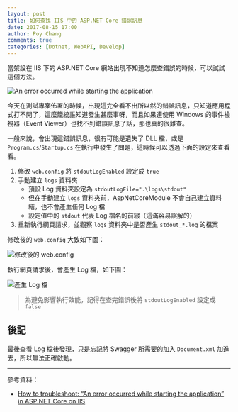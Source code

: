 ```yaml
---
layout: post
title: 如何查找 IIS 中的 ASP.NET Core 錯誤訊息
date: 2017-08-15 17:00
author: Poy Chang
comments: true
categories: [Dotnet, WebAPI, Develop]
---
```

當架設在 IIS 下的 ASP.NET Core 網站出現不知道怎麼查錯誤的時候，可以試試這個方法。

![An error occurred while starting the application](http://i.imgur.com/uZ3EYe2.png)

今天在測試專案佈署的時候，出現這完全看不出所以然的錯誤訊息，只知道應用程式打不開了，這麼籠統誰知道發生甚麼事呀，而且如果連使用 Windows 的事件檢視器（Event Viewer）也找不到錯誤訊息了話，那也真的很難查。

一般來說，會出現這錯誤訊息，很有可能是遺失了 DLL 檔，或是 `Program.cs`/`Startup.cs` 在執行中發生了問題，這時候可以透過下面的設定來查看看。

1. 修改 `web.config` 將 `stdoutLogEnabled` 設定成 `true`
2. 手動建立 `logs` 資料夾
	* 預設 Log 資料夾設定為 `stdoutLogFile=".\logs\stdout"`
	* 但在手動建立 `logs` 資料夾前，AspNetCoreModule 不會自己建立資料結，也不會產生任何 Log 檔
	* 設定值中的 `stdout` 代表 Log 檔名的前綴（這滿容易誤解的）
3. 重新執行網頁請求，並觀察 `logs` 資料夾中是否產生 `stdout_*.log` 的檔案

修改後的 `web.config` 大致如下圖：

![修改後的 web.config](http://i.imgur.com/PqWNrRo.png)

執行網頁請求後，會產生 Log 檔，如下圖：

![產生 Log 檔](http://i.imgur.com/QWiis0z.png)

>為避免影響執行效能，記得在查完錯誤後將 `stdoutLogEnabled` 設定成 `false`

## 後記

最後查看 Log 檔後發現，只是忘記將 Swagger 所需要的加入 `Document.xml` 加進去，所以無法正確啟動。

----------

參考資料：

* [How to troubleshoot: “An error occurred while starting the application” in ASP.NET Core on IIS](https://scottsauber.com/2017/04/10/how-to-troubleshoot-an-error-occurred-while-starting-the-application-in-asp-net-core-on-iis/)